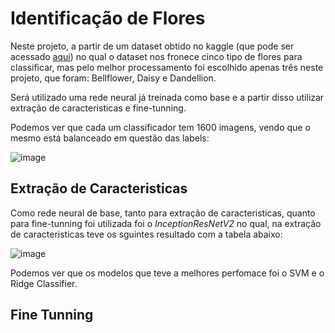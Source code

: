 # Identificação de Flores

Neste projeto, a partir de um dataset obtido no kaggle (que pode ser acessado [aqui](https://www.kaggle.com/datasets/nadyana/flowers)) no qual o dataset nos fronece cinco tipo de flores para classificar, mas pelo melhor processamento foi escolhido apenas três neste projeto, que foram: Bellflower, Daisy e Dandellion.

Será utilizado uma rede neural já treinada como base e a partir disso utilizar extração de caracteristicas e fine-tunning.

Podemos ver que cada um classificador tem 1600 imagens, vendo que o mesmo está balanceado em questão das labels:

![image](https://user-images.githubusercontent.com/39843884/189103451-c22d28f3-7a5e-4c9a-83ea-454dbd71cc69.png)

## Extração de Caracteristicas

Como rede neural de base, tanto para extração de caracteristicas, quanto para fine-tunning foi utilizada foi o *InceptionResNetV2* no qual, na extração de caracteristicas teve os sguintes resultado com a tabela abaixo:

![image](https://user-images.githubusercontent.com/39843884/189104123-bfa37c8b-a5a5-4c50-b9a3-0f05963060ed.png)

Podemos ver que os modelos que teve a melhores perfomace foi o SVM e o Ridge Classifier.

## Fine Tunning

